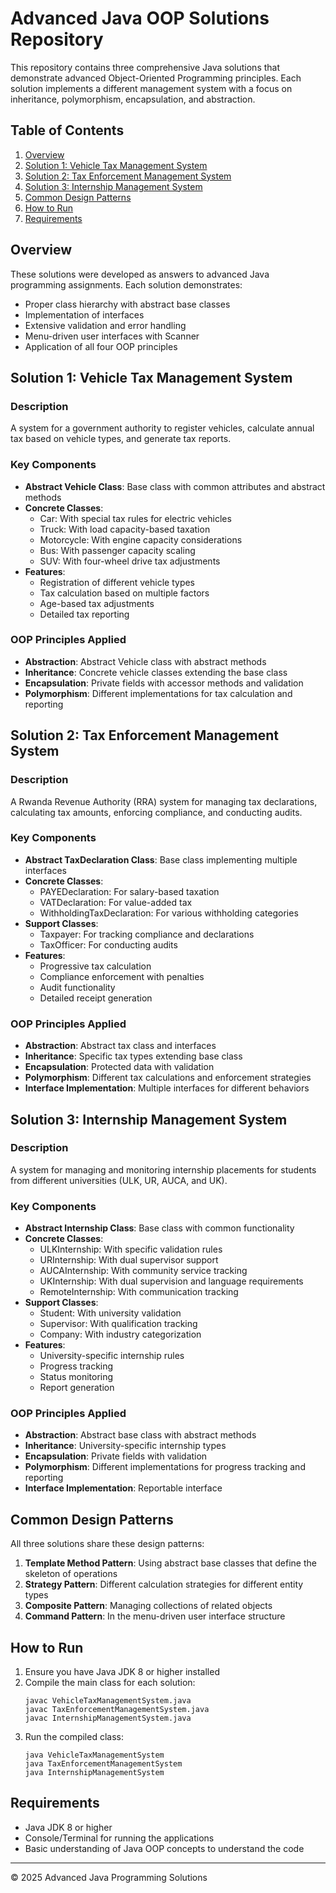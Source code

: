 # Advanced Java OOP Solutions Repository

This repository contains three comprehensive Java solutions that demonstrate advanced Object-Oriented Programming principles. Each solution implements a different management system with a focus on inheritance, polymorphism, encapsulation, and abstraction.

## Table of Contents

1. [Overview](#overview)
2. [Solution 1: Vehicle Tax Management System](#solution-1-vehicle-tax-management-system)
3. [Solution 2: Tax Enforcement Management System](#solution-2-tax-enforcement-management-system)
4. [Solution 3: Internship Management System](#solution-3-internship-management-system)
5. [Common Design Patterns](#common-design-patterns)
6. [How to Run](#how-to-run)
7. [Requirements](#requirements)

## Overview

These solutions were developed as answers to advanced Java programming assignments. Each solution demonstrates:

- Proper class hierarchy with abstract base classes
- Implementation of interfaces
- Extensive validation and error handling
- Menu-driven user interfaces with Scanner
- Application of all four OOP principles

## Solution 1: Vehicle Tax Management System

### Description
A system for a government authority to register vehicles, calculate annual tax based on vehicle types, and generate tax reports.

### Key Components
- **Abstract Vehicle Class**: Base class with common attributes and abstract methods
- **Concrete Classes**:
  - Car: With special tax rules for electric vehicles
  - Truck: With load capacity-based taxation
  - Motorcycle: With engine capacity considerations
  - Bus: With passenger capacity scaling
  - SUV: With four-wheel drive tax adjustments
- **Features**:
  - Registration of different vehicle types
  - Tax calculation based on multiple factors
  - Age-based tax adjustments
  - Detailed tax reporting

### OOP Principles Applied
- **Abstraction**: Abstract Vehicle class with abstract methods
- **Inheritance**: Concrete vehicle classes extending the base class
- **Encapsulation**: Private fields with accessor methods and validation
- **Polymorphism**: Different implementations for tax calculation and reporting

## Solution 2: Tax Enforcement Management System

### Description
A Rwanda Revenue Authority (RRA) system for managing tax declarations, calculating tax amounts, enforcing compliance, and conducting audits.

### Key Components
- **Abstract TaxDeclaration Class**: Base class implementing multiple interfaces
- **Concrete Classes**:
  - PAYEDeclaration: For salary-based taxation
  - VATDeclaration: For value-added tax
  - WithholdingTaxDeclaration: For various withholding categories
- **Support Classes**:
  - Taxpayer: For tracking compliance and declarations
  - TaxOfficer: For conducting audits
- **Features**:
  - Progressive tax calculation
  - Compliance enforcement with penalties
  - Audit functionality
  - Detailed receipt generation

### OOP Principles Applied
- **Abstraction**: Abstract tax class and interfaces
- **Inheritance**: Specific tax types extending base class
- **Encapsulation**: Protected data with validation
- **Polymorphism**: Different tax calculations and enforcement strategies
- **Interface Implementation**: Multiple interfaces for different behaviors

## Solution 3: Internship Management System

### Description
A system for managing and monitoring internship placements for students from different universities (ULK, UR, AUCA, and UK).

### Key Components
- **Abstract Internship Class**: Base class with common functionality
- **Concrete Classes**:
  - ULKInternship: With specific validation rules
  - URInternship: With dual supervisor support
  - AUCAInternship: With community service tracking
  - UKInternship: With dual supervision and language requirements
  - RemoteInternship: With communication tracking
- **Support Classes**:
  - Student: With university validation
  - Supervisor: With qualification tracking
  - Company: With industry categorization
- **Features**:
  - University-specific internship rules
  - Progress tracking
  - Status monitoring
  - Report generation

### OOP Principles Applied
- **Abstraction**: Abstract base class with abstract methods
- **Inheritance**: University-specific internship types
- **Encapsulation**: Private fields with validation
- **Polymorphism**: Different implementations for progress tracking and reporting
- **Interface Implementation**: Reportable interface

## Common Design Patterns

All three solutions share these design patterns:

1. **Template Method Pattern**: Using abstract base classes that define the skeleton of operations
2. **Strategy Pattern**: Different calculation strategies for different entity types
3. **Composite Pattern**: Managing collections of related objects
4. **Command Pattern**: In the menu-driven user interface structure

## How to Run

1. Ensure you have Java JDK 8 or higher installed
2. Compile the main class for each solution:
   ```
   javac VehicleTaxManagementSystem.java
   javac TaxEnforcementManagementSystem.java
   javac InternshipManagementSystem.java
   ```
3. Run the compiled class:
   ```
   java VehicleTaxManagementSystem
   java TaxEnforcementManagementSystem
   java InternshipManagementSystem
   ```

## Requirements

- Java JDK 8 or higher
- Console/Terminal for running the applications
- Basic understanding of Java OOP concepts to understand the code

---

© 2025 Advanced Java Programming Solutions
